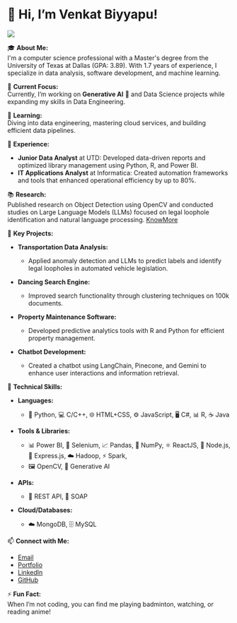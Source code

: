 

# 👋 Hi, I’m Venkat Biyyapu!

![](https://komarev.com/ghpvc/?username=venkatbiyyapu&abbreviated=true)

🎓 **About Me:**  
I'm a computer science professional with a Master's degree from the University of Texas at Dallas (GPA: 3.89). With 1.7 years of experience, I specialize in data analysis, software development, and machine learning.

🔭 **Current Focus:**  
Currently, I’m working on **Generative AI** 🤖 and Data Science projects while expanding my skills in Data Engineering.

🌱 **Learning:**  
Diving into data engineering, mastering cloud services, and building efficient data pipelines.

💼 **Experience:**  
- **Junior Data Analyst** at UTD: Developed data-driven reports and optimized library management using Python, R, and Power BI.
- **IT Applications Analyst** at Informatica: Created automation frameworks and tools that enhanced operational efficiency by up to 80%.

📚 **Research:**  
Published research on Object Detection using OpenCV and conducted studies on Large Language Models (LLMs) focused on legal loophole identification and natural language processing.
[KnowMore](https://doi.org/10.1063/5.0191004)

🚀 **Key Projects:**
- **Transportation Data Analysis:** 
  - Applied anomaly detection and LLMs to predict labels and identify legal loopholes in automated vehicle legislation.

- **Dancing Search Engine:** 
  - Improved search functionality through clustering techniques on 100k documents.

- **Property Maintenance Software:** 
  - Developed predictive analytics tools with R and Python for efficient property management.


- **Chatbot Development:** 
  - Created a chatbot using LangChain, Pinecone, and Gemini to enhance user interactions and information retrieval.


🔧 **Technical Skills:**  
- **Languages:** 
  - 🐍 Python, 💻 C/C++, 🌐 HTML+CSS, ⚙️ JavaScript, 🖥️ C#, 📊 R, ☕ Java

- **Tools & Libraries:** 
  - 📊 Power BI, 🐞 Selenium, 📈 Pandas, 🔢 NumPy, ⚛️ ReactJS, 🚀 Node.js, 🔗 Express.js, ☁️ Hadoop, ⚡ Spark,
  - 🖼️ OpenCV, 🤖 Generative AI

- **APIs:** 
  - 🔄 REST API, 📜 SOAP

- **Cloud/Databases:** 
  - ☁️ MongoDB, 🗄️ MySQL

📫 **Connect with Me:**  
- [Email](mailto:venkatbiyyapu1708@gmail.com)  
- [Portfolio](https://venkat-biyyapu-portfolio.netlify.app)  
- [LinkedIn](https://linkedin.com/in/venkat-biyyapu/)  
- [GitHub](https://github.com/venkatbiyyapu)

⚡ **Fun Fact:**  
When I’m not coding, you can find me playing badminton, watching, or reading anime!

